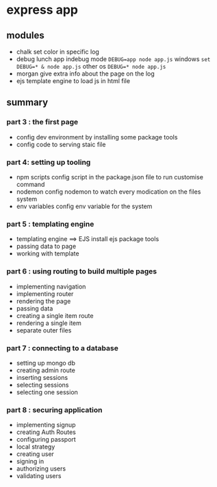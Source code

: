 # express app

## modules

- chalk
  set color in specific log
- debug
  lunch app indebug mode `DEBUG=app node app.js`
  windows `set DEBUG=* & node app.js`
  other os `DEBUG=* node app.js`
- morgan
  give extra info about the page on the log
- ejs
  template engine to load js in html file

## summary

### part 3 : the first page

- config dev environment by installing some package tools
- config code to serving staic file

### part 4: setting up tooling

- npm scripts
  config script in the package.json file to run customise command
- nodemon
  config nodemon to watch every modication on the files system
- env variables
  config env variable for the system

### part 5 : templating engine

- templating engine ==> EJS
  install ejs package
  tools
- passing data to page
- working with template

### part 6 : using routing to build multiple pages

- implementing navigation
- implementing router
- rendering the page
- passing data
- creating a single item route
- rendering a single item
- separate outer files

### part 7 : connecting to a database

- setting up mongo db
- creating admin route
- inserting sessions
- selecting sessions
- selecting one session

### part 8 : securing application

- implementing signup
- creating Auth Routes
- configuring passport
- local strategy
- creating user
- signing in
- authorizing users
- validating users
